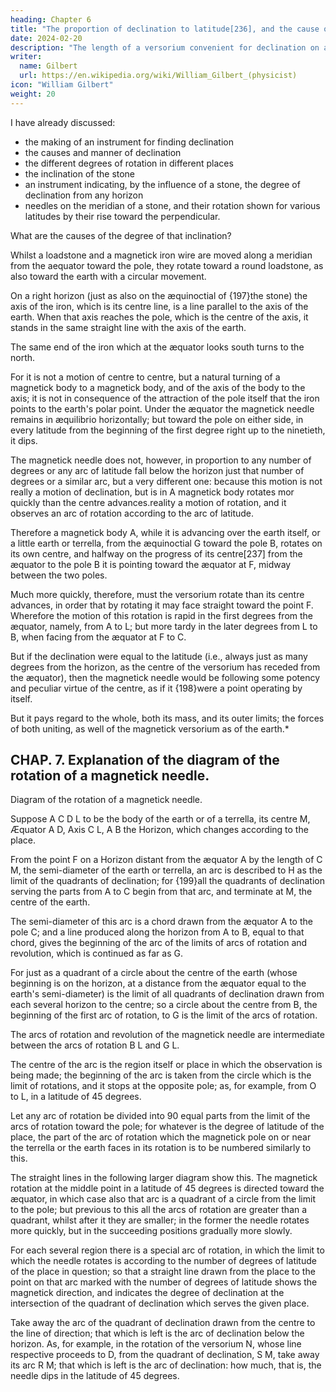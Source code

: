 ```yaml
---
heading: Chapter 6
title: "The proportion of declination to latitude[236], and the cause of it"
date: 2024-02-20
description: "The length of a versorium convenient for declination on a terrella"
writer:
  name: Gilbert
  url: https://en.wikipedia.org/wiki/William_Gilbert_(physicist)
icon: "William Gilbert"
weight: 20
---
```



I have already discussed:
- the making of an instrument for finding declination
- the causes and manner of declination
- the different degrees of rotation in different places
- the inclination of the stone
- an instrument indicating, by the influence of a stone, the degree of declination from any horizon 
- needles on the meridian of a stone, and their rotation shown for various latitudes by their rise toward the perpendicular. 


What are the causes of the degree of that inclination?

Whilst a loadstone and a magnetick iron wire are moved along a meridian from the aequator toward the pole, they rotate toward a round loadstone, as also toward the earth with a circular movement.

On a right horizon (just as also on the æquinoctial of {197}the stone) the axis of the iron, which is its centre line, is a line parallel to the axis of the earth. When that axis reaches the pole, which is the centre of the axis, it stands in the same straight line with the axis of the earth. 

The same end of the iron which at the æquator looks south turns to the north. 

For it is not a motion of centre to centre, but a natural turning of a magnetick body to a magnetick body, and of the axis of the body to the axis; it is not in consequence of the attraction of the pole itself that the iron points to the earth's polar point. Under the æquator the magnetick needle remains in æquilibrio horizontally; but toward the pole on either side, in every latitude from the beginning of the first degree right up to the ninetieth, it dips. 

The magnetick needle does not, however, in proportion to any number of degrees or any arc of latitude fall below the horizon just that number of degrees or a similar arc, but a very different one: because this motion is not really a motion of declination, but is in A magnetick body rotates mor quickly than the centre advances.reality a motion of rotation, and it observes an arc of rotation according to the arc of latitude. 

Therefore a magnetick body A, while it is advancing over the earth itself, or a little earth or terrella, from the æquinoctial G toward the pole B, rotates on its own centre, and halfway on the progress of its centre[237] from the æquator to the pole B it is pointing toward the æquator at F, midway between the two poles. 

Much more quickly, therefore, must the versorium rotate than its centre advances, in order that by rotating it may face straight toward the point F. Wherefore the motion of this rotation is rapid in the first degrees from the æquator, namely, from A to L; but more tardy in the later degrees from L to B, when facing from the æquator at F to C. 

But if the declination were equal to the latitude (i.e., always just as many degrees from the horizon, as the centre of the versorium has receded from the æquator), then the magnetick needle would be following some potency and peculiar virtue of the centre, as if it {198}were a point operating by itself. 

But it pays regard to the whole, both its mass, and its outer limits; the forces of both uniting, as well of the magnetick versorium as of the earth.*



## CHAP. 7. Explanation of the diagram of the rotation of a magnetick needle.

Diagram of the rotation of a magnetick needle.

Suppose A C D L to be the body of the earth or of a terrella, its centre M, Æquator A D, Axis C L, A B the Horizon, which changes according to the place. 

From the point F on a Horizon distant from the æquator A by the length of C M, the semi-diameter of the earth or terrella, an arc is described to H as the limit of the quadrants of declination; for {199}all the quadrants of declination serving the parts from A to C begin from that arc, and terminate at M, the centre of the earth. 

The semi-diameter of this arc is a chord drawn from the æquator A to the pole C; and a line produced along the horizon from A to B, equal to that chord, gives the beginning of the arc of the limits of arcs of rotation and revolution, which is continued as far as G. 

For just as a quadrant of a circle about the centre of the earth (whose beginning is on the horizon, at a distance from the æquator equal to the earth's semi-diameter) is the limit of all quadrants of declination drawn from each several horizon to the centre; so a circle about the centre from B, the beginning of the first arc of rotation, to G is the limit of the arcs of rotation. 

The arcs of rotation and revolution of the magnetick needle are intermediate between the arcs of rotation B L and G L. 

The centre of the arc is the region itself or place in which the observation is being made; the beginning of the arc is taken from the circle which is the limit of rotations, and it stops at the opposite pole; as, for example, from O to L, in a latitude of 45 degrees. 

Let any arc of rotation be divided into 90 equal parts from the limit of the arcs of rotation toward the pole; for whatever is the degree of latitude of the place, the part of the arc of rotation which the magnetick pole on or near the terrella or the earth faces in its rotation is to be numbered similarly to this. 

The straight lines in the following larger diagram show this. The magnetick rotation at the middle point in a latitude of 45 degrees is directed toward the æquator, in which case also that arc is a quadrant of a circle from the limit to the pole; but previous to this all the arcs of rotation are greater than a quadrant, whilst after it they are smaller; in the former the needle rotates more quickly, but in the succeeding positions gradually more slowly. 

For each several region there is a special arc of rotation, in which the limit to which the needle rotates is according to the number of degrees of latitude of the place in question; so that a straight line drawn from the place to the point on that arc marked with the number of degrees of latitude shows the magnetick direction, and indicates the degree of declination at the intersection of the quadrant of declination which serves the given place. 

Take away the arc of the quadrant of declination drawn from the centre to the line of direction; that which is left is the arc of declination below the horizon. As, for example, in the rotation of the versorium N, whose line respective proceeds to D, from the quadrant of declination, S M, take away its arc R M; that which is left is the arc of declination: how much, that is, the needle dips in the latitude of 45 degrees.


